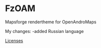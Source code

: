 # FzOAM
 Mapsforge rendertheme for OpenAndroMaps

My changes:
-added Russian language

 [Licenses](ReadMe.txt)  
